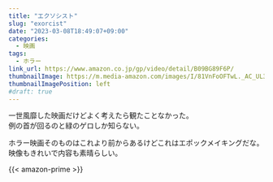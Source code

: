 ```yaml
---
title: "エクソシスト"
slug: "exorcist"
date: "2023-03-08T18:49:07+09:00"
categories:
  - 映画
tags:
  - ホラー
link_url: https://www.amazon.co.jp/gp/video/detail/B09BG89F6P/
thumbnailImage: https://m.media-amazon.com/images/I/81VnFoOFTwL._AC_UL320_.jpg
thumbnailImagePosition: left
#draft: true
---
```

一世風靡した映画だけどよく考えたら観たことなかった。  
例の首が回るのと緑のゲロしか知らない。
<!--more-->
ホラー映画そのものはこれより前からあるけどこれはエポックメイキングだな。  
映像もきれいで内容も素晴らしい。

{{< amazon-prime >}}

